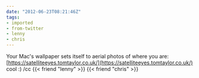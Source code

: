 ```yaml
---
date: "2012-06-23T08:21:46Z"
tags:
- imported
- from-twitter
- lenny
- chris
---
```

Your Mac's wallpaper sets itself to aerial photos of where you are: [https://satelliteeyes.tomtaylor.co.uk/](https://satelliteeyes.tomtaylor.co.uk/) cool :\) /cc {{< friend "lenny" >}} {{< friend "chris" >}}
